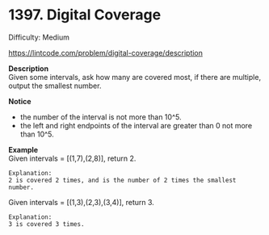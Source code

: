 # 1397. Digital Coverage

Difficulty: Medium

https://lintcode.com/problem/digital-coverage/description

**Description**  
Given some intervals, ask how many are covered most, if there are multiple, output the smallest number.

**Notice**  
* the number of the interval is not more than 10^5.
* the left and right endpoints of the interval are greater than 0 not more than 10^5.

**Example**  
Given intervals = [(1,7),(2,8)], return 2.
```
Explanation:
2 is covered 2 times, and is the number of 2 times the smallest number.
```
Given intervals = [(1,3),(2,3),(3,4)], return 3.
```
Explanation:
3 is covered 3 times.
```
